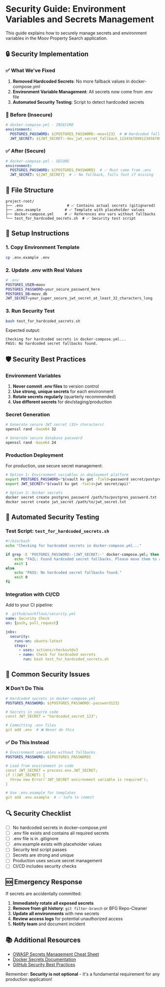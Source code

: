 # Security Guide: Environment Variables and Secrets Management

This guide explains how to securely manage secrets and environment variables in the Moov Property Search application.

## 🔒 Security Implementation

### ✅ What We've Fixed

1. **Removed Hardcoded Secrets**: No more fallback values in docker-compose.yml
2. **Environment Variable Management**: All secrets now come from .env file
3. **Automated Security Testing**: Script to detect hardcoded secrets

### 🚨 Before (Insecure)

```yaml
# docker-compose.yml - INSECURE
environment:
  POSTGRES_PASSWORD: ${POSTGRES_PASSWORD:-moov123}  # ❌ Hardcoded fallback
  JWT_SECRET: ${JWT_SECRET:-dev_jwt_secret_fallback_12345678901234567890}  # ❌ Exposed secret
```

### ✅ After (Secure)

```yaml
# docker-compose.yml - SECURE
environment:
  POSTGRES_PASSWORD: ${POSTGRES_PASSWORD}  # ✅ Must come from .env
  JWT_SECRET: ${JWT_SECRET}  # ✅ No fallback, fails fast if missing
```

## 📁 File Structure

```
project-root/
├── .env                    # ✅ Contains actual secrets (gitignored)
├── .env.example           # ✅ Template with placeholder values
├── docker-compose.yml     # ✅ References env vars without fallbacks
└── test_for_hardcoded_secrets.sh  # ✅ Security test script
```

## 🔧 Setup Instructions

### 1. Copy Environment Template

```bash
cp .env.example .env
```

### 2. Update .env with Real Values

```bash
# .env
POSTGRES_USER=moov
POSTGRES_PASSWORD=your_secure_password_here
POSTGRES_DB=moov_db
JWT_SECRET=your_super_secure_jwt_secret_at_least_32_characters_long
```

### 3. Run Security Test

```bash
bash test_for_hardcoded_secrets.sh
```

Expected output:
```
Checking for hardcoded secrets in docker-compose.yml...
PASS: No hardcoded secret fallbacks found.
```

## 🛡️ Security Best Practices

### Environment Variables

1. **Never commit .env files** to version control
2. **Use strong, unique secrets** for each environment
3. **Rotate secrets regularly** (quarterly recommended)
4. **Use different secrets** for dev/staging/production

### Secret Generation

```bash
# Generate secure JWT secret (32+ characters)
openssl rand -base64 32

# Generate secure database password
openssl rand -base64 24
```

### Production Deployment

For production, use secure secret management:

```bash
# Option 1: Environment variables in deployment platform
export POSTGRES_PASSWORD="$(vault kv get -field=password secret/postgres)"
export JWT_SECRET="$(vault kv get -field=jwt secret/api)"

# Option 2: Docker secrets
docker secret create postgres_password /path/to/postgres_password.txt
docker secret create jwt_secret /path/to/jwt_secret.txt
```

## 🧪 Automated Security Testing

### Test Script: `test_for_hardcoded_secrets.sh`

```bash
#!/bin/bash
echo "Checking for hardcoded secrets in docker-compose.yml..."

if grep -E 'POSTGRES_PASSWORD:-|JWT_SECRET:-' docker-compose.yml; then
    echo "FAIL: Found hardcoded secret fallbacks. Please move them to a .env file."
    exit 1
else
    echo "PASS: No hardcoded secret fallbacks found."
    exit 0
fi
```

### Integration with CI/CD

Add to your CI pipeline:

```yaml
# .github/workflows/security.yml
name: Security Check
on: [push, pull_request]

jobs:
  security:
    runs-on: ubuntu-latest
    steps:
      - uses: actions/checkout@v3
      - name: Check for hardcoded secrets
        run: bash test_for_hardcoded_secrets.sh
```

## 🚨 Common Security Issues

### ❌ Don't Do This

```yaml
# Hardcoded secrets in docker-compose.yml
POSTGRES_PASSWORD: ${POSTGRES_PASSWORD:-password123}

# Secrets in source code
const JWT_SECRET = "hardcoded_secret_123";

# Committing .env files
git add .env  # ❌ Never do this
```

### ✅ Do This Instead

```yaml
# Environment variables without fallbacks
POSTGRES_PASSWORD: ${POSTGRES_PASSWORD}

# Load from environment in code
const JWT_SECRET = process.env.JWT_SECRET;
if (!JWT_SECRET) {
  throw new Error('JWT_SECRET environment variable is required');
}

# Use .env.example for templates
git add .env.example  # ✅ Safe to commit
```

## 🔍 Security Checklist

- [ ] No hardcoded secrets in docker-compose.yml
- [ ] .env file exists and contains all required secrets
- [ ] .env file is in .gitignore
- [ ] .env.example exists with placeholder values
- [ ] Security test script passes
- [ ] Secrets are strong and unique
- [ ] Production uses secure secret management
- [ ] CI/CD includes security checks

## 🆘 Emergency Response

If secrets are accidentally committed:

1. **Immediately rotate all exposed secrets**
2. **Remove from git history**: `git filter-branch` or BFG Repo-Cleaner
3. **Update all environments** with new secrets
4. **Review access logs** for potential unauthorized access
5. **Notify team** and document incident

## 📚 Additional Resources

- [OWASP Secrets Management Cheat Sheet](https://cheatsheetseries.owasp.org/cheatsheets/Secrets_Management_Cheat_Sheet.html)
- [Docker Secrets Documentation](https://docs.docker.com/engine/swarm/secrets/)
- [GitHub Security Best Practices](https://docs.github.com/en/code-security/getting-started/securing-your-repository)

Remember: **Security is not optional** - it's a fundamental requirement for any production application!
